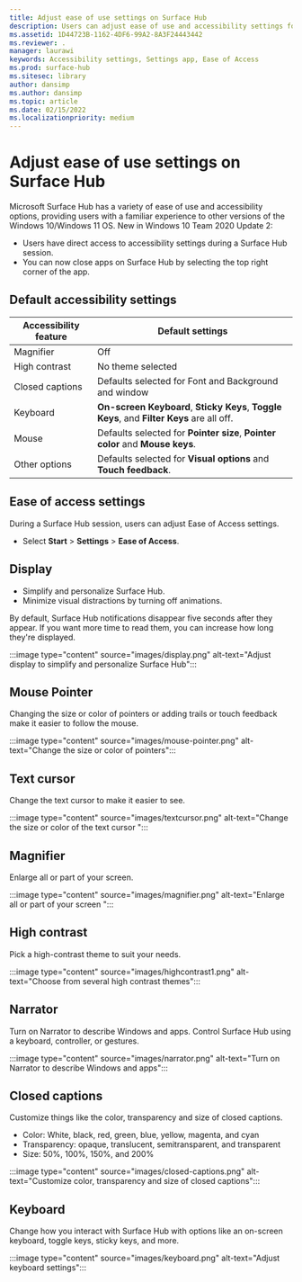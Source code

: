 ```yaml
---
title: Adjust ease of use settings on Surface Hub 
description: Users can adjust ease of use and accessibility settings for Microsoft Surface Hub.
ms.assetid: 1D44723B-1162-4DF6-99A2-8A3F24443442
ms.reviewer: .
manager: laurawi
keywords: Accessibility settings, Settings app, Ease of Access
ms.prod: surface-hub
ms.sitesec: library
author: dansimp
ms.author: dansimp
ms.topic: article
ms.date: 02/15/2022
ms.localizationpriority: medium
---
```


# Adjust ease of use settings on Surface Hub

Microsoft Surface Hub has a variety of ease of use and accessibility options, providing users with a familiar experience to other versions of the Windows 10/Windows 11 OS. New in Windows 10 Team 2020 Update 2:

- Users have direct access to accessibility settings during a Surface Hub session.
- You can now close apps on Surface Hub by selecting the top right corner of the app.

## Default accessibility settings

| Accessibility feature | Default settings  |
| --------------------- | ----------------- |
| Magnifier             | Off               |
| High contrast         | No theme selected |
| Closed captions       | Defaults selected for Font and Background and window |
| Keyboard              | **On-screen Keyboard**, **Sticky Keys**, **Toggle Keys**, and **Filter Keys** are all off. |
| Mouse                 | Defaults selected for **Pointer size**, **Pointer color** and **Mouse keys**. |
| Other options         | Defaults selected for **Visual options** and **Touch feedback**. |

## Ease of access settings

During a Surface Hub session, users can adjust Ease of Access settings.

- Select **Start** > **Settings** > **Ease of Access**.

## Display

- Simplify and personalize Surface Hub.
- Minimize visual distractions by turning off animations.

By default, Surface Hub notifications disappear five seconds after they appear. If you want more time to read them, you can increase how long they're displayed.

 :::image type="content" source="images/display.png" alt-text="Adjust display to simplify and personalize Surface Hub":::

## Mouse Pointer

Changing the size or color of pointers or adding trails or touch feedback make it easier to follow the mouse.

:::image type="content" source="images/mouse-pointer.png" alt-text="Change the size or color of pointers":::

## Text cursor

Change the text cursor to make it easier to see.

:::image type="content" source="images/textcursor.png" alt-text="Change the size or color of the text cursor ":::

## Magnifier

Enlarge all or part of your screen.

 :::image type="content" source="images/magnifier.png" alt-text="Enlarge all or part of your screen ":::

## High contrast

Pick a high-contrast theme to suit your needs.

:::image type="content" source="images/highcontrast1.png" alt-text="Choose from several high contrast themes":::

## Narrator

Turn on Narrator to describe Windows and apps. Control Surface Hub using a keyboard, controller, or gestures.

:::image type="content" source="images/narrator.png" alt-text="Turn on Narrator to describe Windows and apps":::

## Closed captions

Customize things like the color, transparency and size of closed captions.

- Color: White, black, red, green, blue, yellow, magenta, and cyan
- Transparency: opaque, translucent, semitransparent, and transparent
- Size: 50%, 100%, 150%, and 200%

:::image type="content" source="images/closed-captions.png" alt-text="Customize color, transparency and size of closed captions":::

## Keyboard

Change how you interact with Surface Hub with options like an on-screen keyboard, toggle keys, sticky keys, and more.

:::image type="content" source="images/keyboard.png" alt-text="Adjust keyboard settings":::
